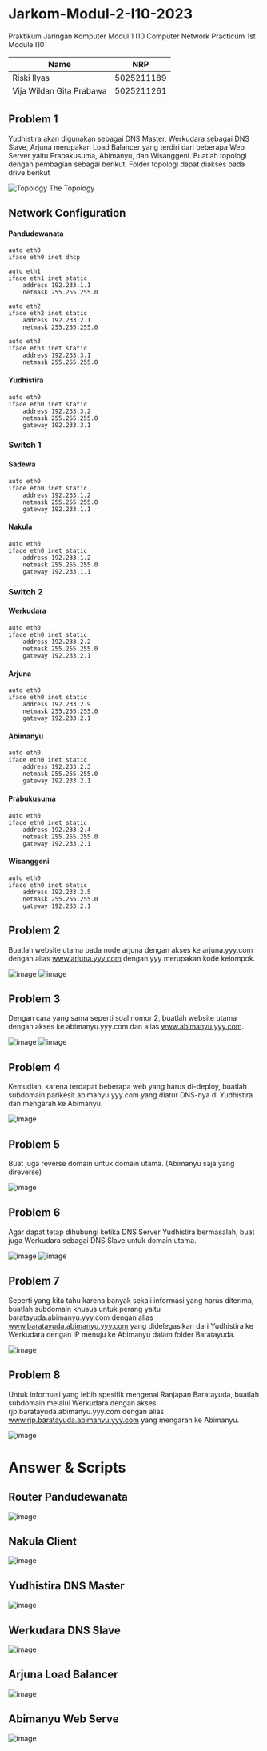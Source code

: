# Jarkom-Modul-2-I10-2023

Praktikum Jaringan Komputer Modul 1 I10
Computer Network Practicum 1st Module I10

| Name                        | NRP        |
|-----------------------------|------------|
|Riski Ilyas                  | 5025211189 |
|Vija Wildan Gita Prabawa     | 5025211261 |

## Problem 1

Yudhistira akan digunakan sebagai DNS Master, Werkudara sebagai DNS Slave, Arjuna merupakan Load Balancer yang terdiri dari beberapa Web Server yaitu Prabakusuma, Abimanyu, dan Wisanggeni. Buatlah topologi dengan pembagian sebagai berikut. Folder topologi dapat diakses pada drive berikut

![Topology](https://media.discordapp.net/attachments/919468862725046322/1163798430536171630/image.png?ex=6540e2c0&is=652e6dc0&hm=1efd6bd22172fc5309717c58fc4a10c2d7efb86d195891f76fb948576d60a636&=&width=1435&height=702)
The Topology

## Network Configuration

#### Pandudewanata
```
auto eth0
iface eth0 inet dhcp

auto eth1
iface eth1 inet static
	address 192.233.1.1
	netmask 255.255.255.0

auto eth2
iface eth2 inet static
	address 192.233.2.1
	netmask 255.255.255.0

auto eth3
iface eth3 inet static
	address 192.233.3.1
	netmask 255.255.255.0
```

#### Yudhistira
```
auto eth0
iface eth0 inet static
	address 192.233.3.2
	netmask 255.255.255.0
	gateway 192.233.3.1
```

### Switch 1

#### Sadewa
```
auto eth0
iface eth0 inet static
	address 192.233.1.2
	netmask 255.255.255.0
	gateway 192.233.1.1
```

#### Nakula
```
auto eth0
iface eth0 inet static
	address 192.233.1.2
	netmask 255.255.255.0
	gateway 192.233.1.1
```

### Switch 2

#### Werkudara
```
auto eth0
iface eth0 inet static
	address 192.233.2.2
	netmask 255.255.255.0
	gateway 192.233.2.1
```

#### Arjuna
```
auto eth0
iface eth0 inet static
	address 192.233.2.9
	netmask 255.255.255.0
	gateway 192.233.2.1
```

#### Abimanyu
```
auto eth0
iface eth0 inet static
	address 192.233.2.3
	netmask 255.255.255.0
	gateway 192.233.2.1
```

#### Prabukusuma
```
auto eth0
iface eth0 inet static
	address 192.233.2.4
	netmask 255.255.255.0
	gateway 192.233.2.1
```

#### Wisanggeni
```
auto eth0
iface eth0 inet static
	address 192.233.2.5
	netmask 255.255.255.0
	gateway 192.233.2.1
```

## Problem 2
Buatlah website utama pada node arjuna dengan akses ke arjuna.yyy.com dengan alias www.arjuna.yyy.com dengan yyy merupakan kode kelompok.

![image](https://github.com/vijawildan/Jarkom-Modul-2-I10-2023/assets/71499142/269fec73-a7d8-4818-8913-18341da26823)
![image](https://github.com/vijawildan/Jarkom-Modul-2-I10-2023/assets/71499142/8fae9d9e-434c-44fd-a1fa-41d445a658bd)

## Problem 3
Dengan cara yang sama seperti soal nomor 2, buatlah website utama dengan akses ke abimanyu.yyy.com dan alias www.abimanyu.yyy.com.

![image](https://github.com/vijawildan/Jarkom-Modul-2-I10-2023/assets/71499142/04b7e3ff-f4cb-4325-b3e8-9ec4f12a1ad3)
![image](https://github.com/vijawildan/Jarkom-Modul-2-I10-2023/assets/71499142/c6c4a954-5fc8-4dfa-a801-f922e7048027)

## Problem 4
Kemudian, karena terdapat beberapa web yang harus di-deploy, buatlah subdomain parikesit.abimanyu.yyy.com yang diatur DNS-nya di Yudhistira dan mengarah ke Abimanyu.

![image](https://github.com/vijawildan/Jarkom-Modul-2-I10-2023/assets/71499142/52c129e8-b353-43f2-90bc-d256f431fa95)

## Problem 5
Buat juga reverse domain untuk domain utama. (Abimanyu saja yang direverse)

![image](https://github.com/vijawildan/Jarkom-Modul-2-I10-2023/assets/71499142/a1982b84-03b5-40fc-a407-7852d1e23374)

## Problem 6
Agar dapat tetap dihubungi ketika DNS Server Yudhistira bermasalah, buat juga Werkudara sebagai DNS Slave untuk domain utama.

![image](https://github.com/vijawildan/Jarkom-Modul-2-I10-2023/assets/71499142/75b0fe03-0355-4cb9-b7a6-dc23b5db23f0)
![image](https://github.com/vijawildan/Jarkom-Modul-2-I10-2023/assets/71499142/7156213a-2834-46a7-bb35-d7121fa3353b)

## Problem 7
Seperti yang kita tahu karena banyak sekali informasi yang harus diterima, buatlah subdomain khusus untuk perang yaitu baratayuda.abimanyu.yyy.com dengan alias www.baratayuda.abimanyu.yyy.com yang didelegasikan dari Yudhistira ke Werkudara dengan IP menuju ke Abimanyu dalam folder Baratayuda.

![image](https://github.com/vijawildan/Jarkom-Modul-2-I10-2023/assets/71499142/e2d8b37b-5534-418a-a12a-c7f138a3692b)


## Problem 8
Untuk informasi yang lebih spesifik mengenai Ranjapan Baratayuda, buatlah subdomain melalui Werkudara dengan akses rjp.baratayuda.abimanyu.yyy.com dengan alias www.rjp.baratayuda.abimanyu.yyy.com yang mengarah ke Abimanyu.

![image](https://github.com/vijawildan/Jarkom-Modul-2-I10-2023/assets/71499142/03c2b053-18d3-41c3-8230-4f43f348ff2b)


# Answer & Scripts
## Router Pandudewanata
![image](https://github.com/vijawildan/Jarkom-Modul-2-I10-2023/assets/71499142/a2f4d4aa-6786-4229-9a43-eab2852018f5)

## Nakula Client
![image](https://github.com/vijawildan/Jarkom-Modul-2-I10-2023/assets/71499142/26d2997e-79f9-405d-987f-bf31a9e93769)

## Yudhistira DNS Master
![image](https://github.com/vijawildan/Jarkom-Modul-2-I10-2023/assets/71499142/d3ae221a-9668-4fb7-842f-f83c78570cfc)

## Werkudara DNS Slave
![image](https://github.com/vijawildan/Jarkom-Modul-2-I10-2023/assets/71499142/871abc0c-ec6b-4ddc-b97b-386fdf5ee024)

## Arjuna Load Balancer
![image](https://github.com/vijawildan/Jarkom-Modul-2-I10-2023/assets/71499142/12b9899b-cd30-42a3-9060-864d96abb3e7)

## Abimanyu Web Serve
![image](https://github.com/vijawildan/Jarkom-Modul-2-I10-2023/assets/71499142/9c31bbee-d3da-48de-a085-bdd49c2151a3)


